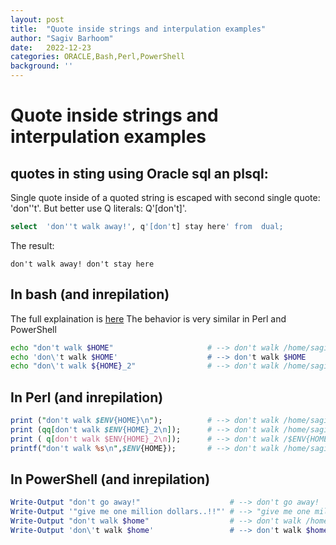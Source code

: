 ```yaml
---
layout: post
title:  "Quote inside strings and interpulation examples"
author: "Sagiv Barhoom"
date:   2022-12-23
categories: ORACLE,Bash,Perl,PowerShell 
background: ''
---
```

# Quote inside strings and interpulation examples

## quotes in sting using Oracle sql an plsql:
Single quote inside of a quoted string is escaped with second single quote: 'don''t'. But better use Q literals: Q'[don't]'.
```sql
select  'don''t walk away!', q'[don't] stay here' from  dual;
```
The result:
```
don't walk away! don't stay here
```

## In bash (and inrepilation)
The full explaination is [here](https://www.gnu.org/software/bash/manual/html_node/Double-Quotes.html)
The behavior is very similar in Perl and PowerShell
```bash
echo "don't walk $HOME"                     # --> don't walk /home/sagiv
echo 'don\'t walk $HOME'                    # --> don't walk $HOME
echo "don\'t walk ${HOME}_2"                # --> don't walk /home/sagiv_2
```

## In Perl (and inrepilation)
```perl
print ("don't walk $ENV{HOME}\n");          # --> don't walk /home/sagiv
print (qq[don't walk $ENV{HOME}_2\n]);      # --> don't walk /home/sagiv_2
print ( q[don't walk $ENV{HOME}_2\n]);      # --> don't walk /$ENV{HOME}_2\n <--no new line here
printf("don't walk %s\n",$ENV{HOME});       # --> don't walk /home/sagiv
```
## In PowerShell (and inrepilation)
```powershell
Write-Output "don't go away!"                    # --> don't go away!
Write-Output '"give me one million dollars..!!"' # --> "give me one million dollars..!!"
Write-Output "don't walk $home"                  # --> don't walk /home/sagiv
Write-Output 'don\'t walk $home'                 # --> don't walk $home
```





